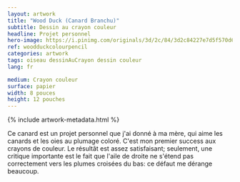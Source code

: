 ```yaml
---
layout: artwork
title: "Wood Duck (Canard Branchu)"
subtitle: Dessin au crayon couleur
headline: Projet personnel
hero-image: https://i.pinimg.com/originals/3d/2c/84/3d2c84227e7d5f570d6df91d54cd5f96.jpg
ref: woodduckcolourpencil
categories: artwork
tags: oiseau dessinAuCrayon dessin couleur
lang: fr

medium: Crayon couleur
surface: papier
width: 8 pouces
height: 12 pouches
---
```

{% include artwork-metadata.html %}

Ce canard est un projet personnel que j'ai donné à ma mère, qui aime les canards et les oies au plumage coloré. C'est mon premier success aux crayons de couleur. Le résultât est assez satisfaisant; seulement, une critique importante est le fait que l'aile de droite ne s'étend pas correctement vers les plumes croisées du bas: ce défaut me dérange beaucoup.
